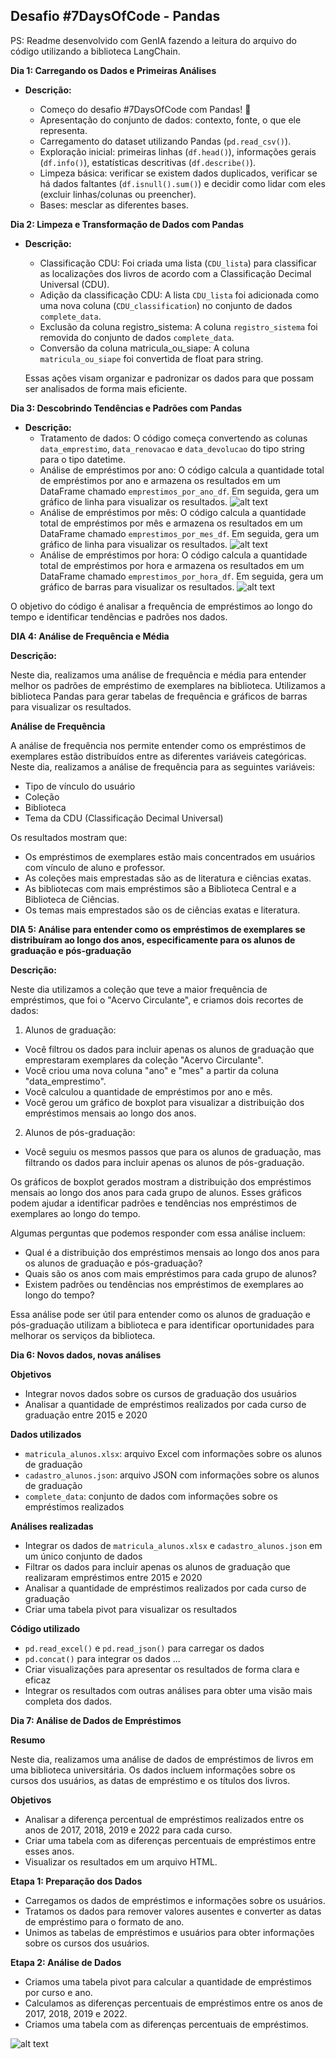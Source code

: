 ## Desafio #7DaysOfCode - Pandas

PS: Readme desenvolvido com GenIA fazendo a leitura do arquivo do código utilizando a biblioteca LangChain.

**Dia 1: Carregando os Dados e Primeiras Análises**

- **Descrição:**

  - Começo do desafio #7DaysOfCode com Pandas! 🎉
  - Apresentação do conjunto de dados: contexto, fonte, o que ele representa.
  - Carregamento do dataset utilizando Pandas (`pd.read_csv()`).
  - Exploração inicial: primeiras linhas (`df.head()`), informações gerais (`df.info()`), estatísticas descritivas (`df.describe()`).
  - Limpeza básica: verificar se existem dados duplicados, verificar se há dados faltantes (`df.isnull().sum()`) e decidir como lidar com eles (excluir linhas/colunas ou preencher).
  - Bases: mesclar as diferentes bases.

**Dia 2: Limpeza e Transformação de Dados com Pandas**

- **Descrição:**

  - Classificação CDU: Foi criada uma lista (`CDU_lista`) para classificar as localizações dos livros de acordo com a Classificação Decimal Universal (CDU).
  - Adição da classificação CDU: A lista `CDU_lista` foi adicionada como uma nova coluna (`CDU_classification`) no conjunto de dados `complete_data`.
  - Exclusão da coluna registro_sistema: A coluna `registro_sistema` foi removida do conjunto de dados `complete_data`.
  - Conversão da coluna matricula_ou_siape: A coluna `matricula_ou_siape` foi convertida de float para string.

  Essas ações visam organizar e padronizar os dados para que possam ser analisados de forma mais eficiente.

**Dia 3: Descobrindo Tendências e Padrões com Pandas**

- **Descrição:**
  - Tratamento de dados: O código começa convertendo as colunas `data_emprestimo`, `data_renovacao` e `data_devolucao` do tipo string para o tipo datetime.
  - Análise de empréstimos por ano: O código calcula a quantidade total de empréstimos por ano e armazena os resultados em um DataFrame chamado `emprestimos_por_ano_df`. Em seguida, gera um gráfico de linha para visualizar os resultados.
    ![alt text](image-1.png)
  - Análise de empréstimos por mês: O código calcula a quantidade total de empréstimos por mês e armazena os resultados em um DataFrame chamado `emprestimos_por_mes_df`. Em seguida, gera um gráfico de linha para visualizar os resultados.
    ![alt text](image-2.png)
  - Análise de empréstimos por hora: O código calcula a quantidade total de empréstimos por hora e armazena os resultados em um DataFrame chamado `emprestimos_por_hora_df`. Em seguida, gera um gráfico de barras para visualizar os resultados.
    ![alt text](image-3.png)

O objetivo do código é analisar a frequência de empréstimos ao longo do tempo e identificar tendências e padrões nos dados.

**DIA 4: Análise de Frequência e Média**

**Descrição:**

Neste dia, realizamos uma análise de frequência e média para entender melhor os padrões de empréstimo de exemplares na biblioteca. Utilizamos a biblioteca Pandas para gerar tabelas de frequência e gráficos de barras para visualizar os resultados.

**Análise de Frequência**

A análise de frequência nos permite entender como os empréstimos de exemplares estão distribuídos entre as diferentes variáveis categóricas. Neste dia, realizamos a análise de frequência para as seguintes variáveis:

- Tipo de vínculo do usuário
- Coleção
- Biblioteca
- Tema da CDU (Classificação Decimal Universal)

Os resultados mostram que:

- Os empréstimos de exemplares estão mais concentrados em usuários com vínculo de aluno e professor.
- As coleções mais emprestadas são as de literatura e ciências exatas.
- As bibliotecas com mais empréstimos são a Biblioteca Central e a Biblioteca de Ciências.
- Os temas mais emprestados são os de ciências exatas e literatura.

**DIA 5: Análise para entender como os empréstimos de exemplares se distribuíram ao longo dos anos, especificamente para os alunos de graduação e pós-graduação**

**Descrição:**

Neste dia utilizamos a coleção que teve a maior frequência de empréstimos, que foi o "Acervo Circulante", e criamos dois recortes de dados:

1. Alunos de graduação:

- Você filtrou os dados para incluir apenas os alunos de graduação que emprestaram exemplares da coleção "Acervo Circulante".
- Você criou uma nova coluna "ano" e "mes" a partir da coluna "data_emprestimo".
- Você calculou a quantidade de empréstimos por ano e mês.
- Você gerou um gráfico de boxplot para visualizar a distribuição dos empréstimos mensais ao longo dos anos.

2. Alunos de pós-graduação:

- Você seguiu os mesmos passos que para os alunos de graduação, mas filtrando os dados para incluir apenas os alunos de pós-graduação.

Os gráficos de boxplot gerados mostram a distribuição dos empréstimos mensais ao longo dos anos para cada grupo de alunos. Esses gráficos podem ajudar a identificar padrões e tendências nos empréstimos de exemplares ao longo do tempo.

Algumas perguntas que podemos responder com essa análise incluem:

- Qual é a distribuição dos empréstimos mensais ao longo dos anos para os alunos de graduação e pós-graduação?
- Quais são os anos com mais empréstimos para cada grupo de alunos?
- Existem padrões ou tendências nos empréstimos de exemplares ao longo do tempo?

Essa análise pode ser útil para entender como os alunos de graduação e pós-graduação utilizam a biblioteca e para identificar oportunidades para melhorar os serviços da biblioteca.

**Dia 6: Novos dados, novas análises**

**Objetivos**

- Integrar novos dados sobre os cursos de graduação dos usuários
- Analisar a quantidade de empréstimos realizados por cada curso de graduação entre 2015 e 2020

**Dados utilizados**

- `matricula_alunos.xlsx`: arquivo Excel com informações sobre os alunos de graduação
- `cadastro_alunos.json`: arquivo JSON com informações sobre os alunos de graduação
- `complete_data`: conjunto de dados com informações sobre os empréstimos realizados

**Análises realizadas**

- Integrar os dados de `matricula_alunos.xlsx` e `cadastro_alunos.json` em um único conjunto de dados
- Filtrar os dados para incluir apenas os alunos de graduação que realizaram empréstimos entre 2015 e 2020
- Analisar a quantidade de empréstimos realizados por cada curso de graduação
- Criar uma tabela pivot para visualizar os resultados

**Código utilizado**

- `pd.read_excel()` e `pd.read_json()` para carregar os dados
- `pd.concat()` para integrar os dados
  ...
- Criar visualizações para apresentar os resultados de forma clara e eficaz
- Integrar os resultados com outras análises para obter uma visão mais completa dos dados.

**Dia 7: Análise de Dados de Empréstimos**

**Resumo**

Neste dia, realizamos uma análise de dados de empréstimos de livros em uma biblioteca universitária. Os dados incluem informações sobre os cursos dos usuários, as datas de empréstimo e os títulos dos livros.

**Objetivos**

- Analisar a diferença percentual de empréstimos realizados entre os anos de 2017, 2018, 2019 e 2022 para cada curso.
- Criar uma tabela com as diferenças percentuais de empréstimos entre esses anos.
- Visualizar os resultados em um arquivo HTML.

**Etapa 1: Preparação dos Dados**

- Carregamos os dados de empréstimos e informações sobre os usuários.
- Tratamos os dados para remover valores ausentes e converter as datas de empréstimo para o formato de ano.
- Unimos as tabelas de empréstimos e usuários para obter informações sobre os cursos dos usuários.

**Etapa 2: Análise de Dados**

- Criamos uma tabela pivot para calcular a quantidade de empréstimos por curso e ano.
- Calculamos as diferenças percentuais de empréstimos entre os anos de 2017, 2018, 2019 e 2022.
- Criamos uma tabela com as diferenças percentuais de empréstimos.

![alt text](image-4.png)

